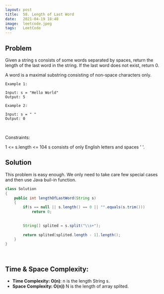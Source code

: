 ```yaml
---
layout: post 
title:  58. Length of Last Word
date:   2021-04-19 18:48
image:  leetcode.jpeg
tags:   LeetCode
---
```


## Problem 

Given a string s consists of some words separated by spaces, return the length of the last word in the string. If the last word does not exist, return 0.

A word is a maximal substring consisting of non-space characters only.

```
Example 1:

Input: s = "Hello World"
Output: 5

Example 2:

Input: s = " "
Output: 0
```

<!-- Line breaks -->
<br />

Constraints:

1 <= s.length <= 104
s consists of only English letters and spaces ' '.

## Solution

This problem is easy enough. We only need to take care few special cases and then use Java buil-in function. 

```java
class Solution 
{
    public int lengthOfLastWord(String s) 
    {
        if(s == null || s.length() == 0 || "".equals(s.trim()))
            return 0;
        
        
        String[] splited = s.split("\\s+");
        
        return splited[splited.length - 1].length();
    }
}
```

<!-- Line breaks -->
<br />

## Time & Space Complexity:

* **Time Complexity: O(n)**: n is the length String s.
* **Space Complexity: O(n))** N is the length of array splited.

